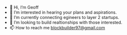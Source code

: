 - 👋 Hi, I’m Geoff 
- 👀 I’m interested in hearing your plans and aspirations.
- 🌱 I’m currently connecting egineers to layer 2 startups.
- 💞️ I’m looking to build realtionships with those interested.
- 📫 How to reach me blockbuilder97@gmail.com 

<!---
blockbuilder97/blockbuilder97 is a ✨ special ✨ repository because its `README.md` (this file) appears on your GitHub profile.
You can click the Preview link to take a look at your changes.
--->
